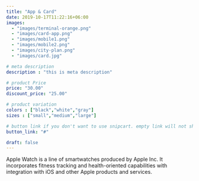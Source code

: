 ```yaml
---
title: "App & Card"
date: 2019-10-17T11:22:16+06:00
images: 
  - "images/terminal-orange.png"
  - "images/card-app.png"
  - "images/mobile1.png"
  - "images/mobile2.png"
  - "images/city-plan.png"
  - "images/card.jpg"

# meta description
description : "this is meta description"

# product Price
price: "30.00"
discount_price: "25.00"

# product variation
colors : ["black","white","gray"]
sizes : ["small","medium","large"]

# button link if you don't want to use snipcart. empty link will not show button
button_link: "#"

draft: false
---
```


Apple Watch is a line of smartwatches produced by Apple Inc. It incorporates fitness tracking and health-oriented capabilities with integration with iOS and other Apple products and services.
